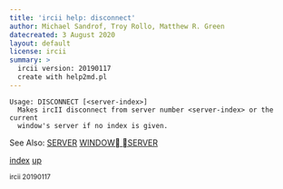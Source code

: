 ```yaml
---
title: 'ircii help: disconnect'
author: Michael Sandrof, Troy Rollo, Matthew R. Green
datecreated: 3 August 2020
layout: default
license: ircii
summary: >
  ircii version: 20190117
  create with help2md.pl
---
```

```
Usage: DISCONNECT [<server-index>]
  Makes ircII disconnect from server number <server-index> or the current
  window's server if no index is given.

```
See Also:
  [SERVER](server.html)
  [WINDOW SERVER](window/server.html)

[index](index.html)
[up](..)

<small> ircii 20190117 </small>
